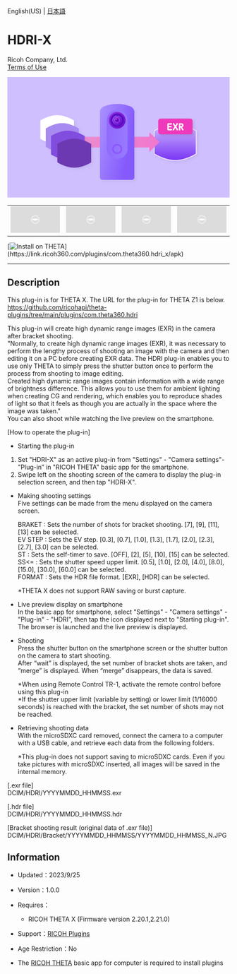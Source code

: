 English(US) | [日本語](README.ja.md)

# HDRI-X
Ricoh Company, Ltd.  
[Terms of Use](https://theta360.com/en/legal/terms_of_use_plugins/)

<div align="center">
 <img src="1.png">

 <table>
  <tr>
   <td><img src="../../resources/common/img/noimg.png"></td>
   <td><img src="../../resources/common/img/noimg.png"></td>
   <td><img src="../../resources/common/img/noimg.png"></td>
   <td><img src="../../resources/common/img/noimg.png"></td>
  </tr>
 </table>
</div>

[![Install on THETA](https://assets.ricoh360.com/image/upload/v1/front/theta/install-button.svg?)](https://link.ricoh360.com/plugins/com.theta360.hdri_x/apk)

***

## Description
This plug-in is for THETA X. The URL for the plug-in for THETA Z1 is below.  
https://github.com/ricohapi/theta-plugins/tree/main/plugins/com.theta360.hdri  
  

This plug-in will create high dynamic range images (EXR) in the camera after bracket shooting.  
"Normally, to create high dynamic range images (EXR), it was necessary to perform the lengthy process of shooting an image with the camera and then editing it on a PC before creating EXR data. The HDRI plug-in enables you to use only THETA to simply press the shutter button once to perform the process from shooting to image editing.  
Created high dynamic range images contain information with a wide range of brightness difference. This allows you to use them for ambient lighting when creating CG and rendering, which enables you to reproduce shades of light so that it feels as though you are actually in the space where the image was taken."  
You can also shoot while watching the live preview on the smartphone.  

[How to operate the plug-in]  

- Starting the plug-in  

1. Set "HDRI-X" as an active plug-in from "Settings" - "Camera settings"- "Plug-in” in "RICOH THETA" basic app for the smartphone.
2. Swipe left on the shooting screen of the camera to display the plug-in selection screen, and then tap "HDRI-X".


- Making shooting settings  
Five settings can be made from the menu displayed on the camera screen.  
  
  BRAKET : Sets the number of shots for bracket shooting. [7], [9], [11], [13] can be selected.  
EV STEP : Sets the EV step. [0.3], [0.7], [1.0], [1.3], [1.7], [2.0], [2.3], [2.7], [3.0] can be selected.  
ST : Sets the self-timer to save. [OFF], [2], [5], [10], [15] can be selected.  
SS<= : Sets the shutter speed upper limit. [0.5], [1.0], [2.0], [4.0], [8.0], [15.0], [30.0], [60.0] can be selected.  
FORMAT : Sets the HDR file format. [EXR], [HDR] can be selected.  
  
  *THETA X does not support RAW saving or burst capture.
  
  

- Live preview display on smartphone  
In the basic app for smartphone, select "Settings" - "Camera settings" - "Plug-in" - "HDRI", then tap the icon displayed next to "Starting plug-in".  
The browser is launched and the live preview is displayed.  

- Shooting  
Press the shutter button on the smartphone screen or the shutter button on the camera to start shooting.  
After “wait” is displayed, the set number of bracket shots are taken, and “merge” is displayed. When “merge” disappears, the data is saved.  
  
  *When using Remote Control TR-1, activate the remote control before using this plug-in  
*If the shutter upper limit (variable by setting) or lower limit (1/16000 seconds) is reached with the bracket, the set number of shots may not be reached.  

- Retrieving shooting data  
With the microSDXC card removed, connect the camera to a computer with a USB cable, and retrieve each data from the following folders.  
  
  *This plug-in does not support saving to microSDXC cards. Even if you take pictures with microSDXC inserted, all images will be saved in the internal memory. 
  
[.exr file]  
DCIM/HDRI/YYYYMMDD_HHMMSS.exr  
  
[.hdr file]  
DCIM/HDRI/YYYYMMDD_HHMMSS.hdr  
  
[Bracket shooting result (original data of .exr file)]  
DCIM/HDRI/Bracket/YYYYMMDD_HHMMSS/YYYYMMDD_HHMMSS_N.JPG  
  
## Information
  * Updated：2023/9/25
  * Version：1.0.0
  * Requires：
    * RICOH THETA X (Firmware version 2.20.1,2.21.0)
  * Support：[RICOH Plugins](https://support.theta360.com/en/)
  * Age Restriction：No

* The [RICOH THETA](https://theta360.com/ja/about/application/pc.html#app-detail-01) basic app for computer is required to install plugins

